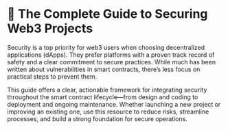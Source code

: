 # 🔐 The Complete Guide to Securing Web3 Projects

Security is a top priority for web3 users when choosing decentralized applications (dApps). They prefer platforms with a proven track record of safety and a clear commitment to secure practices. While much has been written about vulnerabilities in smart contracts, there’s less focus on practical steps to prevent them.

This guide offers a clear, actionable framework for integrating security throughout the smart contract lifecycle—from design and coding to deployment and ongoing maintenance. Whether launching a new project or improving an existing one, use this resource to reduce risks, streamline processes, and build a strong foundation for secure operations.
